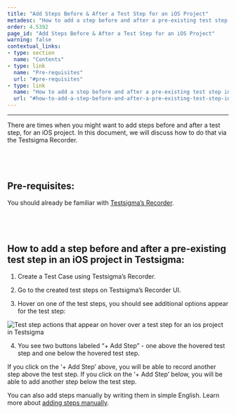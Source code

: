 ```yaml
---
title: "Add Steps Before & After a Test Step for an iOS Project"
metadesc: "How to add a step before and after a pre-existing test step in an iOS project in Testsigma."
order: 4.5392
page_id: "Add Steps Before & After a Test Step for an iOS Project"
warning: false
contextual_links:
- type: section
  name: "Contents" 
- type: link
  name: "Pre-requisites"
  url: "#pre-requisites"
- type: link
  name: "How to add a step before and after a pre-existing test step in an iOS project in Testsigma"
  url: "#how-to-add-a-step-before-and-after-a-pre-existing-test-step-in-an-ios-project-in-testsigma"
---
```


---
There are times when you might want to add steps before and after a test step, for an iOS project. In this document, we will discuss how to do that via the Testsigma Recorder.

&emsp;
---

## **Pre-requisites:**
You should already be familiar with [Testsigma’s Recorder](https://testsigma.com/docs/test-cases/create-steps-recorder/ios-apps/overview/).

&emsp;
---

## **How to add a step before and after a pre-existing test step in an iOS project in Testsigma:**
1. Create a Test Case using Testsigma’s Recorder. 

2. Go to the created test steps on Testsigma’s Recorder UI.

3. Hover on one of the test steps, you should see additional options appear for the test step:

![Test step actions that appear on hover over a test step for an ios project in Testsigma](https://docs.testsigma.com/images/add-steps-before-after/hover-over-test-step-testsigma-mobile-inspector-ios.png)

4. You see two buttons labeled “+ Add Step” - one above the hovered test step and one below the hovered test step. 


If you click on the ‘+ Add Step’ above, you will be able to record another step above the test step. If you click on the ‘+ Add Step’ below, you will be able to add another step below the test step.


You can also add steps manually by writing them in simple English. Learn more about [adding steps manually](https://testsigma.com/docs/test-cases/create-steps-recorder/ios-apps/add-steps-manually/).

